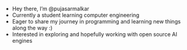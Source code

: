 -  Hey there, I’m @pujasarmalkar
-  Currently a student learning computer engineering
-  Eager to share my journey in programming and learning new things along the way :)
-  Interested in exploring and hopefully working with open source AI engines 


